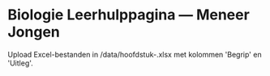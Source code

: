 # Biologie Leerhulppagina — Meneer Jongen

Upload Excel-bestanden in /data/hoofdstuk-<nummer>.xlsx met kolommen 'Begrip' en 'Uitleg'.
